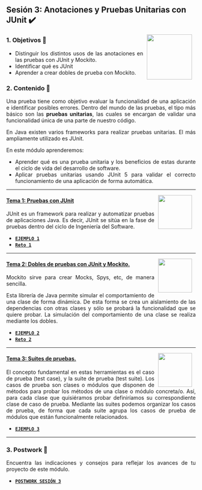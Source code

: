 ## Sesión 3: Anotaciones y Pruebas Unitarias con JUnit :heavy_check_mark:

<img src=".github/assets/img/indice.png" align="right" height="120" hspace="10">
<div style="text-align: justify;">

### 1. Objetivos :dart:

- Distinguir los distintos usos de las anotaciones en las pruebas con JUnit y Mockito.
- Identificar qué es JUnit
- Aprender a crear dobles de prueba con Mockito.

### 2. Contenido :blue_book:

Una prueba tiene como objetivo evaluar la funcionalidad de una aplicación e identificar posibles errores. Dentro del mundo de las pruebas, el tipo más básico son las **pruebas unitarias**, las cuales se encargan de validar una funcionalidad única de una parte de nuestro código. 

En Java existen varios frameworks para realizar pruebas unitarias. El más ampliamente utilizado es JUnit. 

En este módulo aprenderemos:

- Aprender qué es una prueba unitaria y los beneficios de estas durante el ciclo de vida del desarrollo de software.
- Aplicar pruebas unitarias usando JUnit 5 para validar el correcto funcionamiento de una aplicación de forma automática.

---

<img src=".github/assets/img/junit.png" align="right" height="90" hspace="10">

#### <ins>Tema 1: Pruebas con JUnit</ins>

JUnit es un framework para realizar y automatizar pruebas de aplicaciones Java. Es decir, JUnit se sitúa en la fase de pruebas dentro del ciclo de Ingeniería del Software.

- [**`EJEMPLO 1`**](./Ejemplo-01)
- [**`Reto 1`**](./Reto-01)

---

<img src=".github/assets/img/mockito.jpg" align="right" height="90" hspace="10">

#### <ins>Tema 2: Dobles de pruebas con JUnit y Mockito.</ins>

Mockito sirve para crear Mocks, Spys, etc, de manera sencilla.

Esta librería de Java permite simular el comportamiento de una clase de forma dinámica. De esta forma se crea un aislamiento de las dependencias con otras clases y sólo se probará la funcionalidad que se quiere probar. La simulación del comportamiento de una clase se realiza mediante los dobles.


- [**`EJEMPLO 2`**](./Ejemplo-02)
- [**`Reto 2`**](./Reto-02)

---

<img src=".github/assets/img/suite.png" align="right" height="90" hspace="10">

#### <ins>Tema 3: Suites de pruebas.</ins>

El concepto fundamental en estas herramientas es el caso de prueba (test case), y la suite de prueba (test suite). Los casos de prueba son clases o módulos que disponen de métodos para probar los métodos de una clase o módulo concreta/o. Así, para cada clase que quisiéramos probar definiríamos su correspondiente clase de caso de prueba. Mediante las suites podemos organizar los casos de prueba, de forma que cada suite agrupa los casos de prueba de módulos que están funcionalmente relacionados.

- [**`EJEMPLO 3`**](./Ejemplo-03)
  
---

### 3. Postwork :memo:

Encuentra las indicaciones y consejos para reflejar los avances de tu proyecto de este módulo.

- [**`POSTWORK SESIÓN 3`**](./Postwork/)

<br/>

</div>

